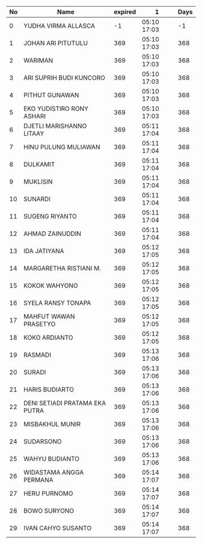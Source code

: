 | No | Name | expired | 1 | Days |
|-----|-----|-----|-----|-----|
| 0 | YUDHA VIRMA ALLASCA | -1 | 05:10 17:03 | -1 |
| 1 | JOHAN ARI PITUTULU | 369 | 05:10 17:03 | 368 |
| 2 | WARIMAN | 369 | 05:10 17:03 | 368 |
| 3 | ARI SUPRIH BUDI KUNCORO | 369 | 05:10 17:03 | 368 |
| 4 | PITHUT GUNAWAN | 369 | 05:10 17:03 | 368 |
| 5 | EKO YUDISTIRO RONY ASHARI | 369 | 05:10 17:03 | 368 |
| 6 | DJETLI MARISHANNO LITAAY | 369 | 05:11 17:04 | 368 |
| 7 | HINU PULUNG MULIAWAN | 369 | 05:11 17:04 | 368 |
| 8 | DULKAMIT | 369 | 05:11 17:04 | 368 |
| 9 | MUKLISIN | 369 | 05:11 17:04 | 368 |
| 10 | SUNARDI | 369 | 05:11 17:04 | 368 |
| 11 | SUGENG RIYANTO | 369 | 05:11 17:04 | 368 |
| 12 | AHMAD ZAINUDDIN | 369 | 05:11 17:04 | 368 |
| 13 | IDA JATIYANA | 369 | 05:12 17:05 | 368 |
| 14 | MARGARETHA RISTIANI M. | 369 | 05:12 17:05 | 368 |
| 15 | KOKOK WAHYONO | 369 | 05:12 17:05 | 368 |
| 16 | SYELA RANSY TONAPA | 369 | 05:12 17:05 | 368 |
| 17 | MAHFUT WAWAN PRASETYO | 369 | 05:12 17:05 | 368 |
| 18 | KOKO ARDIANTO | 369 | 05:12 17:05 | 368 |
| 19 | RASMADI | 369 | 05:13 17:06 | 368 |
| 20 | SURADI | 369 | 05:13 17:06 | 368 |
| 21 | HARIS BUDIARTO | 369 | 05:13 17:06 | 368 |
| 22 | DENI SETIADI PRATAMA EKA PUTRA | 369 | 05:13 17:06 | 368 |
| 23 | MISBAKHUL MUNIR | 369 | 05:13 17:06 | 368 |
| 24 | SUDARSONO | 369 | 05:13 17:06 | 368 |
| 25 | WAHYU BUDIANTO | 369 | 05:13 17:06 | 368 |
| 26 | WIDASTAMA ANGGA PERMANA | 369 | 05:14 17:07 | 368 |
| 27 | HERU PURNOMO | 369 | 05:14 17:07 | 368 |
| 28 | BOWO SURYONO | 369 | 05:14 17:07 | 368 |
| 29 | IVAN CAHYO SUSANTO | 369 | 05:14 17:07 | 368 |
